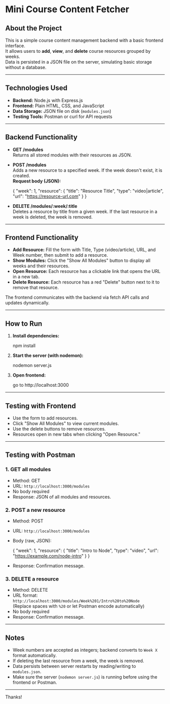 # Mini Course Content Fetcher

## About the Project

This is a simple course content management backend with a basic frontend interface.  
It allows users to **add**, **view**, and **delete** course resources grouped by weeks.  
Data is persisted in a JSON file on the server, simulating basic storage without a database.

---

## Technologies Used

- **Backend:** Node.js with Express.js  
- **Frontend:** Plain HTML, CSS, and JavaScript  
- **Data Storage:** JSON file on disk (`modules.json`)  
- **Testing Tools:** Postman or curl for API requests

---

## Backend Functionality

- **GET /modules**  
  Returns all stored modules with their resources as JSON.

- **POST /modules**  
  Adds a new resource to a specified week. If the week doesn't exist, it is created.  
  **Request body (JSON):**

  {
    "week": 1,
    "resource": {
      "title": "Resource Title",
      "type": "video|article",
      "url": "https://resource-url.com"
    }
  }

- **DELETE /modules/:week/:title**  
  Deletes a resource by title from a given week. If the last resource in a week is deleted, the week is removed.

---

## Frontend Functionality

- **Add Resource:** Fill the form with Title, Type (video/article), URL, and Week number, then submit to add a resource.
- **Show Modules:** Click the "Show All Modules" button to display all weeks and their resources.
- **Open Resource:** Each resource has a clickable link that opens the URL in a new tab.
- **Delete Resource:** Each resource has a red "Delete" button next to it to remove that resource.

The frontend communicates with the backend via fetch API calls and updates dynamically.

---

## How to Run

1. **Install dependencies:**

   npm install

2. **Start the server (with nodemon):**

   nodemon server.js

3. **Open frontend:**

   go to http://localhost:3000

---

## Testing with Frontend

- Use the form to add resources.
- Click "Show All Modules" to view current modules.
- Use the delete buttons to remove resources.
- Resources open in new tabs when clicking "Open Resource."

---

## Testing with Postman

### 1. GET all modules

- Method: GET  
- URL: `http://localhost:3000/modules`  
- No body required  
- Response: JSON of all modules and resources.

### 2. POST a new resource

- Method: POST  
- URL: `http://localhost:3000/modules`  
- Body (raw, JSON):

  {
    "week": 1,
    "resource": {
      "title": "Intro to Node",
      "type": "video",
      "url": "https://example.com/node-intro"
    }
  }

- Response: Confirmation message.

### 3. DELETE a resource

- Method: DELETE  
- URL format: `http://localhost:3000/modules/Week%201/Intro%20to%20Node`  
  (Replace spaces with `%20` or let Postman encode automatically)  
- No body required  
- Response: Confirmation message.

---

## Notes

- Week numbers are accepted as integers; backend converts to `Week X` format automatically.
- If deleting the last resource from a week, the week is removed.
- Data persists between server restarts by reading/writing to `modules.json`.
- Make sure the server (`nodemon server.js`) is running before using the frontend or Postman.

---

Thanks!
